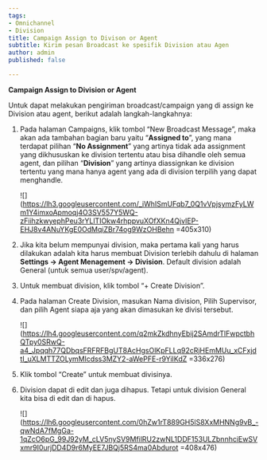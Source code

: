 ```yaml
---
tags:
- Omnichannel
- Division
title: Campaign Assign to Divison or Agent
subtitle: Kirim pesan Broadcast ke spesifik Division atau Agen
author: admin
published: false

---
```

**Campaign Assign to Division or Agent**

Untuk dapat melakukan pengiriman broadcast/campaign yang di assign ke Division atau agent, berikut adalah langkah-langkahnya:

1. Pada halaman Campaigns, klik tombol “New Broadcast Message”, maka akan ada tambahan bagian baru yaitu “**Assigned to**”, yang mana terdapat pilihan “**No Assignment**” yang artinya tidak ada assignment yang dikhususkan ke division tertentu atau bisa dihandle oleh semua agent, dan pilihan “**Division**” yang artinya diassignkan ke division tertentu yang mana hanya agent yang ada di division terpilih yang dapat menghandle.  
     
   ![](https://lh3.googleusercontent.com/_iWhISmUFqb7_0Q1vVpjsymzFyLWm1Y4imxoApmoqj4O3SV557Y5WQ-zFiihzkwyephPeu3rYLlTIOkw4rhppvuXOfXKn4QjvIEP-EHJ8v4ANuYKgE0OdMqiZBr74og9WzOHBehn =405x310)
2. Jika kita belum mempunyai division, maka pertama kali yang harus dilakukan adalah kita harus membuat Division terlebih dahulu di halaman **Settings -> Agent Menagement -> Division**. Default division adalah General (untuk semua user/spv/agent).
3. Untuk membuat division, klik tombol “+ Create Division”.
4. Pada halaman Create Division, masukan Nama division, Pilih Supervisor, dan pilih Agent siapa aja yang akan dimasukan ke divisi tersebut.  
     
   ![](https://lh4.googleusercontent.com/q2mkZkdhnyEbij2SAmdrTlFwpctbhQTpy0SRwQ-a4_Jpqqh77QDbqsFRFRFBgUT8AcHgsOlKpFLLq92cRjHEmMUu_xCFxjdtI_uXLMTTZOLymMlcdss3MZY2-aWePFE-r9YiIKdZ =336x276)
5. Klik tombol “Create” untuk membuat divisinya.
6. Division dapat di edit dan juga dihapus. Tetapi untuk division General kita bisa di edit dan di hapus.

   ![](https://lh6.googleusercontent.com/0hZw1rT889GH5lS8XxMHNNg9vB_-qwNdA7fMgGa-1qZcO6pG_99J92yM_cLV5nySV9MfilRU2zwNL1DDF153ULZbnnhciEwSVxmr9I0urjDD4D9r6MyEE7JBQj5RS4ma0Abdurot =408x476)